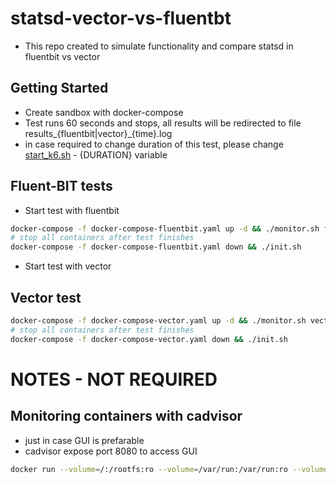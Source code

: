 # statsd-vector-vs-fluentbt

- This repo created to simulate functionality and compare statsd in fluentbit vs vector

## Getting Started
- Create sandbox with docker-compose
- Test runs 60 seconds and stops, all results will be redirected to file results_{fluentbit|vector}_{time}.log
- in case required to change duration of this test, please change [start_k6.sh](#k6/start_k6.sh) - {DURATION} variable 

## Fluent-BIT tests
- Start test with fluentbit
```bash
docker-compose -f docker-compose-fluentbit.yaml up -d && ./monitor.sh fluentbit
# stop all containers after test finishes
docker-compose -f docker-compose-fluentbit.yaml down && ./init.sh
```

- Start test with vector
## Vector test
```bash
docker-compose -f docker-compose-vector.yaml up -d && ./monitor.sh vector
# stop all containers after test finishes
docker-compose -f docker-compose-vector.yaml down && ./init.sh
```


# NOTES - NOT REQUIRED
## Monitoring containers with cadvisor
- just in case GUI is prefarable 
- cadvisor expose port 8080 to access GUI

```bash
docker run --volume=/:/rootfs:ro --volume=/var/run:/var/run:ro --volume=/sys:/sys:ro --volume=/var/lib/docker/:/var/lib/docker:ro --publish=8080:8080 --detach=true --name=cadvisor gcr.io/cadvisor/cadvisor:latest
```